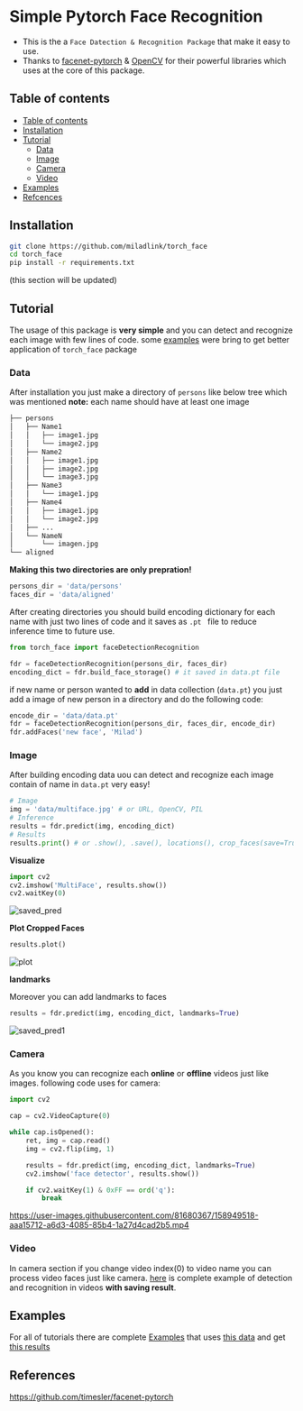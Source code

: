 # Simple Pytorch Face Recognition

* This is the a `Face Datection & Recognition Package` that make it easy to use.
* Thanks to [facenet-pytorch](https://github.com/timesler/facenet-pytorch) & [OpenCV](https://github.com/opencv/opencv-python) for their powerful libraries which uses at the core of this package.

## Table of contents

* [Table of contents](#table-of-contents)
* [Installation](#installation)
* [Tutorial](#tutorial)
    * [Data](#data)
    * [Image](#image)
    * [Camera](#camera)
    * [Video](#video)
* [Examples](#examples)
* [Refcences](#refrences)

## Installation

```bash
git clone https://github.com/miladlink/torch_face
cd torch_face
pip install -r requirements.txt
```
(this section will be updated)

## Tutorial

The usage of this package is **very simple** and you can detect and recognize each image with few lines of code. some [examples](#examples) were bring to get better application of `torch_face` package

### Data

After installation you just make a directory of `persons` like below tree which was mentioned
**note:** each name should have at least one image

```bash
├── persons
│   ├── Name1
│   │   ├── image1.jpg
│   │   └── image2.jpg
│   ├── Name2
│   │   ├── image1.jpg
│   │   ├── image2.jpg
│   │   └── image3.jpg
│   ├── Name3
│   │   └── image1.jpg
│   ├── Name4
│   │   ├── image1.jpg
│   │   └── image2.jpg
│   ├── ...
│   └── NameN
│       └── imagen.jpg
└── aligned

```

**Making this two directories are only prepration!**

```python
persons_dir = 'data/persons'
faces_dir = 'data/aligned'
```

After creating directories you should build encoding dictionary for each name with just two lines of code and it saves as `.pt ` file to reduce inference time to future use.

```python
from torch_face import faceDetectionRecognition

fdr = faceDetectionRecognition(persons_dir, faces_dir)
encoding_dict = fdr.build_face_storage() # it saved in data.pt file
```

if new name or person wanted to **add** in data collection (`data.pt`) you just add a image of new person in a directory and do the following code:

```python
encode_dir = 'data/data.pt'
fdr = faceDetectionRecognition(persons_dir, faces_dir, encode_dir)
fdr.addFaces('new face', 'Milad')
```

### Image

After building encoding data uou can detect and recognize each image contain of name in `data.pt` very easy!

```python
# Image
img = 'data/multiface.jpg' # or URL, OpenCV, PIL
# Inference
results = fdr.predict(img, encoding_dict)
# Results
results.print() # or .show(), .save(), locations(), crop_faces(save=True)
```

**Visualize**

```python
import cv2
cv2.imshow('MultiFace', results.show())
cv2.waitKey(0)
```

![saved_pred](https://user-images.githubusercontent.com/81680367/158949140-19614559-3fdc-414e-9bde-f45438c8bb17.jpg)

**Plot Cropped Faces**

```python
results.plot()
```

![plot](https://user-images.githubusercontent.com/81680367/158949264-046d7481-2c35-4a87-858a-9ab8c2183653.png)

**landmarks**

Moreover you can add landmarks to faces

```python
results = fdr.predict(img, encoding_dict, landmarks=True)
```

![saved_pred1](https://user-images.githubusercontent.com/81680367/158949164-978bf23e-93b4-4f83-b637-0225b7b913e8.jpg)


### Camera

As you know you can recognize each **online** or **offline** videos just like images. following code uses for camera:

```python
import cv2

cap = cv2.VideoCapture(0)

while cap.isOpened():
    ret, img = cap.read()
    img = cv2.flip(img, 1)

    results = fdr.predict(img, encoding_dict, landmarks=True)
    cv2.imshow('face detector', results.show())

    if cv2.waitKey(1) & 0xFF == ord('q'):
        break
```

https://user-images.githubusercontent.com/81680367/158949518-aaa15712-a6d3-4085-85b4-1a27d4cad2b5.mp4


### Video

In camera section if you change video index(0) to video name you can process video faces just like camera. [here](https://github.com/miladlink/torch_face/tree/master/examples/video.py) is complete example of detection and recognition in videos **with saving result**.

## Examples

For all of tutorials there are complete [Examples](https://github.com/miladlink/torch_face/tree/master/examples) that uses [this data](https://github.com/miladlink/torch_face/tree/master/data) and get [this results](https://github.com/miladlink/torch_face/tree/master/results)

## References

https://github.com/timesler/facenet-pytorch